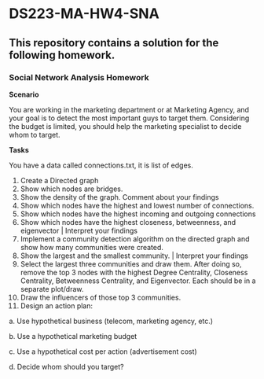 # DS223-MA-HW4-SNA

## This repository contains a solution for the following homework.

### Social Network Analysis Homework

**Scenario**

You are working in the marketing department or at Marketing Agency, and your goal is to detect
the most important guys to target them. Considering the budget is limited, you should help the
marketing specialist to decide whom to target.

**Tasks**

You have a data called connections.txt, it is list of edges.

1. Create a Directed graph
2. Show which nodes are bridges.
3. Show the density of the graph. Comment about your findings
4. Show which nodes have the highest and lowest number of connections.
5. Show which nodes have the highest incoming and outgoing connections
6. Show which nodes have the highest closeness, betweenness, and eigenvector |
Interpret your findings
7. Implement a community detection algorithm on the directed graph and show how many
communities were created.
8. Show the largest and the smallest community. | Interpret your findings
9. Select the largest three communities and draw them. After doing so, remove the top 3
nodes with the highest Degree Centrality, Closeness Centrality, Betweenness Centrality,
and Eigenvector. Each should be in a separate plot/draw.
10. Draw the influencers of those top 3 communities.
11. Design an action plan:

a. Use hypothetical business (telecom, marketing agency, etc.)

b. Use a hypothetical marketing budget

c. Use a hypothetical cost per action (advertisement cost)

d. Decide whom should you target? 

